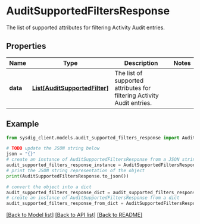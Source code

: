# AuditSupportedFiltersResponse

The list of supported attributes for filtering Activity Audit entries.

## Properties

Name | Type | Description | Notes
------------ | ------------- | ------------- | -------------
**data** | [**List[AuditSupportedFilter]**](AuditSupportedFilter.md) | The list of supported attributes for filtering Activity Audit entries. | 

## Example

```python
from sysdig_client.models.audit_supported_filters_response import AuditSupportedFiltersResponse

# TODO update the JSON string below
json = "{}"
# create an instance of AuditSupportedFiltersResponse from a JSON string
audit_supported_filters_response_instance = AuditSupportedFiltersResponse.from_json(json)
# print the JSON string representation of the object
print(AuditSupportedFiltersResponse.to_json())

# convert the object into a dict
audit_supported_filters_response_dict = audit_supported_filters_response_instance.to_dict()
# create an instance of AuditSupportedFiltersResponse from a dict
audit_supported_filters_response_from_dict = AuditSupportedFiltersResponse.from_dict(audit_supported_filters_response_dict)
```
[[Back to Model list]](../README.md#documentation-for-models) [[Back to API list]](../README.md#documentation-for-api-endpoints) [[Back to README]](../README.md)


